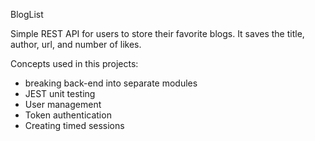 BlogList

Simple REST API for users to store their favorite blogs. It saves the title, author, url, and number of likes.

Concepts used in this projects:
- breaking back-end into separate modules
- JEST unit testing
- User management
- Token authentication
- Creating timed sessions

